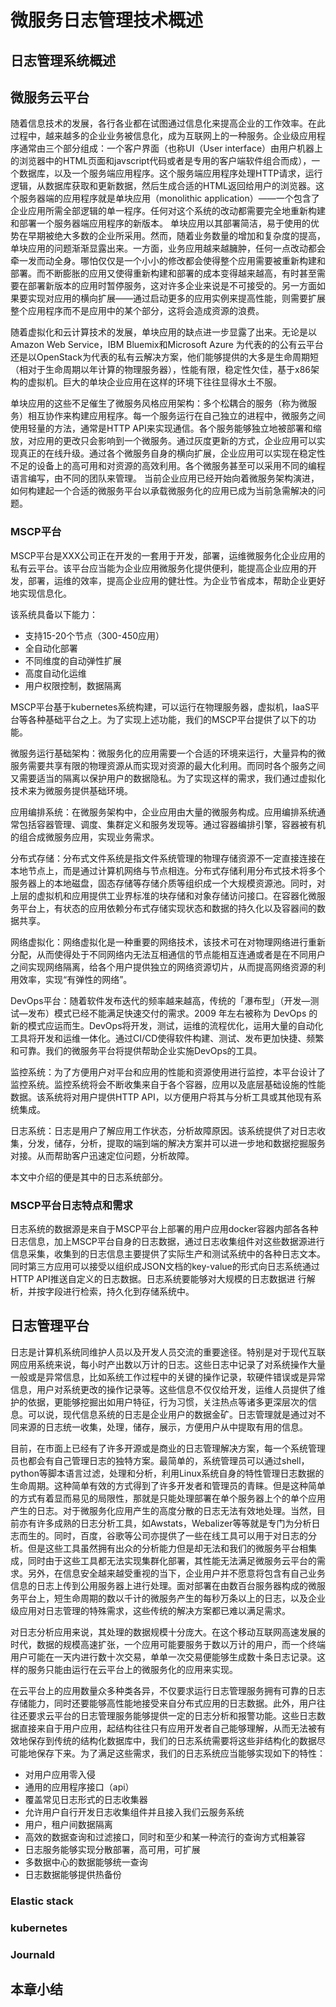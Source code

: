 # 微服务日志管理技术概述

## 日志管理系统概述

## 微服务云平台

随着信息技术的发展，各行各业都在试图通过信息化来提高企业的工作效率。在此过程中，越来越多的企业业务被信息化，成为互联网上的一种服务。企业级应用程序通常由三个部分组成：一个客户界面（也称UI（User interface）由用户机器上的浏览器中的HTML页面和javscript代码或者是专用的客户端软件组合而成），一个数据库，以及一个服务端应用程序。这个服务端应用程序处理HTTP请求，运行逻辑，从数据库获取和更新数据，然后生成合适的HTML返回给用户的浏览器。这个服务器端的应用程序就是单块应用（monolithic application）——一个包含了企业应用所需全部逻辑的单一程序。任何对这个系统的改动都需要完全地重新构建和部署一个服务器端应用程序的新版本。
单块应用以其部署简洁，易于使用的优势在早期被绝大多数的企业所采用。然而，随着业务数量的增加和复杂度的提高，单块应用的问题渐渐显露出来。一方面，业务应用越来越臃肿，任何一点改动都会牵一发而动全身。哪怕仅仅是一个小小的修改都会使得整个应用需要被重新构建和部署。而不断膨胀的应用又使得重新构建和部署的成本变得越来越高，有时甚至需要在部署新版本的应用时暂停服务，这对许多企业来说是不可接受的。另一方面如果要实现对应用的横向扩展——通过启动更多的应用实例来提高性能，则需要扩展整个应用程序而不是应用中的某个部分，这将会造成资源的浪费。

随着虚拟化和云计算技术的发展，单块应用的缺点进一步显露了出来。无论是以Amazon Web Service，IBM Bluemix和Microsoft Azure 为代表的的公有云平台还是以OpenStack为代表的私有云解决方案，他们能够提供的大多是生命周期短（相对于生命周期以年计算的物理服务器），性能有限，稳定性欠佳，基于x86架构的虚拟机。巨大的单块企业应用在这样的环境下往往显得水土不服。

单块应用的这些不足催生了微服务风格应用架构：多个松耦合的服务（称为微服务）相互协作来构建应用程序。每一个服务运行在自己独立的进程中，微服务之间使用轻量的方法，通常是HTTP API来实现通信。各个服务能够独立地被部署和缩放，对应用的更改只会影响到一个微服务。通过灰度更新的方式，企业应用可以实现真正的在线升级。通过各个微服务自身的横向扩展，企业应用可以实现在稳定性不足的设备上的高可用和对资源的高效利用。各个微服务甚至可以采用不同的编程语言编写，由不同的团队来管理。
当前企业应用已经开始向着微服务架构演进，如何构建起一个合适的微服务平台以承载微服务化的应用已成为当前急需解决的问题。

### MSCP平台

MSCP平台是XXX公司正在开发的一套用于开发，部署，运维微服务化企业应用的私有云平台。该平台应当能为企业应用微服务化提供便利，能提高企业应用的开发，部署，运维的效率，提高企业应用的健壮性。为企业节省成本，帮助企业更好地实现信息化。

该系统具备以下能力：
* 支持15-20个节点（300-450应用）
* 全自动化部署
* 不同维度的自动弹性扩展
* 高度自动化运维
* 用户权限控制，数据隔离

MSCP平台基于kubernetes系统构建，可以运行在物理服务器，虚拟机，IaaS平台等各种基础平台之上。为了实现上述功能，我们的MSCP平台提供了以下的功能。

微服务运行基础架构：微服务化的应用需要一个合适的环境来运行，大量异构的微服务需要共享有限的物理资源从而实现对资源的最大化利用。而同时各个服务之间又需要适当的隔离以保护用户的数据隐私。为了实现这样的需求，我们通过虚拟化技术来为微服务提供基础环境。

应用编排系统：在微服务架构中，企业应用由大量的微服务构成。应用编排系统通常包括容器管理、调度、集群定义和服务发现等。通过容器编排引擎，容器被有机的组合成微服务应用，实现业务需求。

分布式存储：分布式文件系统是指文件系统管理的物理存储资源不一定直接连接在本地节点上，而是通过计算机网络与节点相连。分布式存储利用分布式技术将多个服务器上的本地磁盘，固态存储等存储介质等组织成一个大规模资源池。同时，对上层的虚拟机和应用提供工业界标准的块存储和对象存储访问接口。在容器化微服务平台上，有状态的应用依赖分布式存储实现状态和数据的持久化以及容器间的数据共享。

网络虚拟化：网络虚拟化是一种重要的网络技术，该技术可在对物理网络进行重新分配，从而使得处于不同网络内无法互相通信的节点能相互连通或者是在不同用户之间实现网络隔离，给各个用户提供独立的网络资源切片，从而提高网络资源的利用效率，实现“有弹性的网络”。

DevOps平台：随着软件发布迭代的频率越来越高，传统的「瀑布型」（开发—测试—发布）模式已经不能满足快速交付的需求。2009 年左右被称为 DevOps 的新的模式应运而生。DevOps将开发，测试，运维的流程优化，运用大量的自动化工具将开发和运维一体化。通过CI/CD使得软件构建、测试、发布更加快捷、频繁和可靠。我们的微服务平台将提供帮助企业实施DevOps的工具。

监控系统：为了方便用户对平台和应用的性能和资源使用进行监控，本平台设计了监控系统。监控系统将会不断收集来自于各个容器，应用以及底层基础设施的性能数据。该系统将对用户提供HTTP API，以方便用户将其与分析工具或其他现有系统集成。

日志系统：日志是用户了解应用工作状态，分析故障原因。该系统提供了对日志收集，分发，储存，分析，提取的端到端的解决方案并可以进一步地和数据挖掘服务对接。从而帮助客户迅速定位问题，分析故障。

本文中介绍的便是其中的日志系统部分。

### MSCP平台日志特点和需求

日志系统的数据源是来自于MSCP平台上部署的用户应用docker容器内部各各种日志信息，加上MSCP平台自身的日志数据，通过日志收集组件对这些数据源进行信息采集，收集到的日志信息主要提供了实际生产和测试系统中的各种日志文本。同时第三方应用可以接受以组织成JSON文档的key-value的形式向日志系统通过HTTP API推送自定义的日志数据。日志系统要能够对大规模的日志数据进 行解析，并按字段进行检索，持久化到存储系统中。 

## 日志管理平台

日志是计算机系统同维护人员以及开发人员交流的重要途径。特别是对于现代互联网应用系统来说，每小时产出数以万计的日志。这些日志中记录了对系统操作大量一般或是异常信息，比如系统工作过程中的关键的操作记录，软硬件错误或是异常信息，用户对系统更改的操作记录等。这些信息不仅仅给开发，运维人员提供了维护的依据，更能够挖掘出如用户特征，行为习惯，关注热点等诸多更深层次的信息。可以说，现代信息系统的日志是企业用户的数据金矿。日志管理就是通过对不同来源的日志统一收集，处理，储存，展示，方便用户从中提取有用的信息。

目前，在市面上已经有了许多开源或是商业的日志管理解决方案，每一个系统管理员也都会有自己管理日志的独特方案。最简单的，系统管理员可以通过shell，python等脚本语言过滤，处理和分析，利用Linux系统自身的特性管理日志数据的生命周期。这种简单有效的方式得到了许多开发者和管理员的青睐。但是这种简单的方式有着显而易见的局限性，那就是只能处理部署在单个服务器上个的单个应用产生的日志。对于微服务化应用产生的高度分散的日志无法有效地处理。当然，目前亦有许多成熟的日志分析工具，如Awstats，Webalizer等等就是专门为分析日志而生的。同时，百度，谷歌等公司亦提供了一些在线工具可以用于对日志的分析。但是这些工具虽然拥有出众的分析能力但是却无法和我们的微服务平台相集成，同时由于这些工具都无法实现集群化部署，其性能无法满足微服务云平台的需求。另外，在信息安全越来越受重视的当下，企业用户并不愿意将包含有自己业务信息的日志上传到公用服务器上进行处理。面对部署在由数百台服务器构成的微服务平台上，短生命周期的数以千计的微服务产生的每秒万条以上的日志，以及企业级应用对日志管理的特殊需求，这些传统的解决方案都已难以满足需求。

对日志分析应用来说，其处理的数据规模十分庞大。在这个移动互联网高速发展的时代，数据的规模高速扩张，一个应用可能要服务于数以万计的用户，而一个终端用户可能在一天内进行数十次交易，单单一次交易便能够生成数十条日志记录。这样的服务只能由运行在云平台上的微服务化的应用来实现。

在云平台上的应用数量众多种类各异，不仅要求运行日志管理服务拥有可靠的日志存储能力，同时还要能够高性能地接受来自分布式应用的日志数据。此外，用户往往还要求云平台的日志管理服务能够提供一定的日志分析和报警功能。这些日志数据直接来自于用户应用，起结构往往只有应用开发者自己能够理解，从而无法被有效地保存到传统的结构化数据库中，我们的日志系统需要将这些非结构化的数据尽可能地保存下来。为了满足这些需求，我们的日志系统应当能够实现如下的特性：

* 对用户应用零入侵
* 通用的应用程序接口（api）
* 覆盖常见日志形式的日志收集器
* 允许用户自行开发日志收集组件并且接入我们云服务系统
* 用户，租户间数据隔离
* 高效的数据查询和过滤接口，同时和至少和某一种流行的查询方式相兼容
* 日志服务能够实现分散部署，高可用，可扩展
* 多数据中心的数据能够统一查询
* 日志数据能够提供热备份

### Elastic stack

### kubernetes

### Journald

## 本章小结
